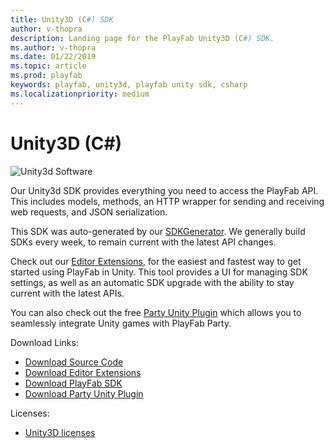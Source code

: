 ```yaml
---
title: Unity3D (C#) SDK
author: v-thopra
description: Landing page for the PlayFab Unity3D (C#) SDK.
ms.author: v-thopra
ms.date: 01/22/2019
ms.topic: article
ms.prod: playfab
keywords: playfab, unity3d, playfab unity sdk, csharp
ms.localizationpriority: medium
---
```


# Unity3D (C#)

![Unity3d Software](./media/unity-logo-main-page-new.png)

Our Unity3d SDK provides everything you need to access the PlayFab API. This includes models, methods, an HTTP wrapper for sending and receiving web requests, and JSON serialization.

This SDK was auto-generated by our [SDKGenerator](../sdkgenerator/index.md). We generally build SDKs every week, to remain current with the latest API changes.

Check out our [Editor Extensions](https://github.com/PlayFab/UnityEditorExtensions), for the easiest and fastest way to get started using PlayFab in Unity. This tool provides a UI for managing SDK settings, as well as an automatic SDK upgrade with the ability to stay current with the latest APIs.

You can also check out the free [Party Unity Plugin](https://github.com/playfab/PlayFabPartyUnity) which allows you to seamlessly integrate Unity games with PlayFab Party.

Download Links:

- [Download Source Code](https://github.com/PlayFab/UnitySDK)
- [Download Editor Extensions](https://aka.ms/playfabunityextension)
- [Download PlayFab SDK](https://aka.ms/playfabunitysdkdownload)
- [Download Party Unity Plugin](https://github.com/playfab/PlayFabPartyUnity)

Licenses:

- [Unity3D licenses](license.md)